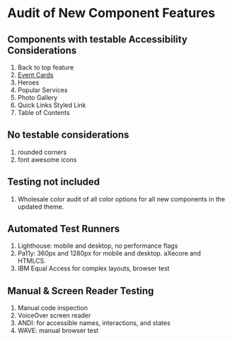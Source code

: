 # Audit of New Component Features

## Components with testable Accessibility Considerations
1. Back to top feature
2. [Event Cards](https://github.com/OGS-Digital-Service/accessibility-reporting/blob/main/audit_results/ACSF/event-cards/results.md)
3. Heroes
4. Popular Services
5. Photo Gallery
6. Quick Links Styled Link
7. Table of Contents

## No testable considerations
1. rounded corners
2. font awesome icons

## Testing not included
1. Wholesale color audit of all color options for all new components in the updated theme. 

## Automated Test Runners
1. Lighthouse: mobile and desktop, no performance flags
2. Pa11y: 360px and 1280px for mobile and desktop. aXecore and HTMLCS.
3. IBM Equal Access for complex layouts, browser test

## Manual & Screen Reader Testing
1. Manual code inspection
2. VoiceOver screen reader
3. ANDI: for accessible names, interactions, and states
4. WAVE: manual browser test
